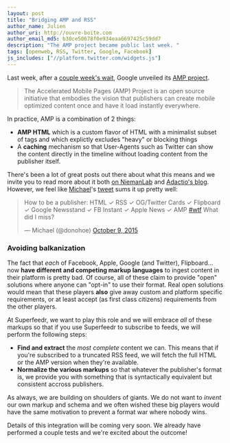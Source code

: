 ```yaml
---
layout: post
title: "Bridging AMP and RSS"
author_name: Julien
author_uri: http://ouvre-boite.com
author_email_md5: b30ce50678f0e934eaa6697425c59dd7
description: "The AMP project became public last week. "
tags: [openweb, RSS, Twitter, Google, Facebook]
js_includes: ["//platform.twitter.com/widgets.js"]
---
```



Last week, after a [couple week's wait](http://blog.superfeedr.com/it-is-called-rss/),  Google unveiled its [AMP project](https://www.ampproject.org/). 

> The Accelerated Mobile Pages (AMP) Project is an open source initiative that embodies the vision that publishers can create mobile optimized content once and have it load instantly everywhere.

In practice, AMP is a combination of 2 things:

* **AMP HTML** which is a custom flavor of HTML with a minimalist subset of tags and which explictly excludes "heavy" or blocking things
* A **caching** mechanism so that User-Agents such as Twitter can show the content directly in the timeline without loading content from the publisher itself.

There's been a lot of great posts out there about what this means and we invite you to read more about it both [on NiemanLab](http://www.niemanlab.org/2015/10/get-ampd-heres-what-publishers-need-to-know-about-googles-new-plan-to-speed-up-your-website/) and [Adactio's blog](https://adactio.com/journal/9646/). However, we feel like [Michael](https://twitter.com/donohoe)'s [tweet](https://twitter.com/donohoe/status/652473840027742208) sums it up pretty well:

<blockquote class="twitter-tweet" lang="en"><p lang="en" dir="ltr">How to be a publisher:&#10;HTML ✓&#10;RSS ✓&#10;OG/Twitter Cards ✓&#10;Flipboard ✓&#10;Google Newsstand ✓&#10;FB Instant ✓&#10;Apple News ✓&#10;AMP <a href="https://twitter.com/hashtag/wtf?src=hash">#wtf</a>&#10;What did I miss?</p>&mdash; Michael (@donohoe) <a href="https://twitter.com/donohoe/status/652473840027742208">October 9, 2015</a></blockquote>

### Avoiding balkanization

The fact that *each* of Facebook, Apple, Google (and Twitter), Flipboard... now **have different and competing markup languages** to ingest content in their platform is pretty bad. Of course, all of these claim to provide "open" solutions where anyone can "opt-in" to use their format. Real open solutions would mean that these players **also** give away custom and platform specific requirements, or at least accept (as first class citizens) requirements from the other players. 

At Superfeedr, we want to play this role and we will embrace *all* of these markups so that if you use Superfeedr to subscribe to feeds, we will perform the following steps:

* **Find and extract** the *most complete* content we can. This means that if you're subscribed to a truncated RSS feed, we will fetch the full HTML or the AMP version when they're available.
* **Normalize the various markups** so that whatever the publisher's format is, we provide you with something that is syntactically equivalent but consistent accross publishers.

As always, we are building on shoulders of giants. We do not want to *invent* our own markup and schema and we often wished these big players would have the same motivation to prevent a format war where nobody wins.

Details of this integration will be coming very soon. We already have performed a couple tests and we're excited about the outcome!